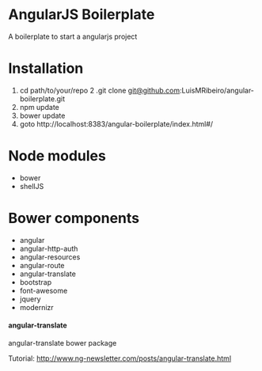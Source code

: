 AngularJS Boilerplate
====================

A boilerplate to start a angularjs project

# Installation

1. cd path/to/your/repo
2 .git clone git@github.com:LuisMRibeiro/angular-boilerplate.git
3. npm update
4. bower update
5. goto http://localhost:8383/angular-boilerplate/index.html#/

# Node modules

* bower
* shellJS


# Bower components

* angular 
* angular-http-auth
* angular-resources
* angular-route
* angular-translate
* bootstrap
* font-awesome
* jquery
* modernizr


#### angular-translate

angular-translate bower package

Tutorial: http://www.ng-newsletter.com/posts/angular-translate.html

